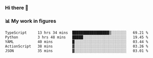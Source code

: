### Hi there 👋

### 📊 My work in figures

<!--START_SECTION:waka-->

```txt
TypeScript     13 hrs 34 mins  █████████████████▒░░░░░░░   69.21 %
Python         3 hrs 48 mins   █████░░░░░░░░░░░░░░░░░░░░   19.45 %
YAML           40 mins         █░░░░░░░░░░░░░░░░░░░░░░░░   03.44 %
ActionScript   38 mins         ▓░░░░░░░░░░░░░░░░░░░░░░░░   03.26 %
JSON           35 mins         ▓░░░░░░░░░░░░░░░░░░░░░░░░   03.01 %
```

<!--END_SECTION:waka-->

